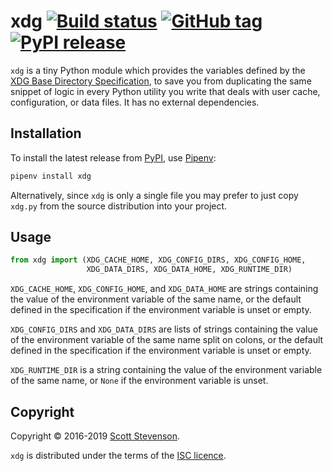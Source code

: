 # xdg [![Build status](https://img.shields.io/travis/srstevenson/xdg.svg?maxAge=2592000)](https://travis-ci.org/srstevenson/xdg) [![GitHub tag](https://img.shields.io/github/tag/srstevenson/xdg.svg?maxAge=2592000)](https://github.com/srstevenson/xdg/releases) [![PyPI release](https://img.shields.io/pypi/v/xdg.svg?maxAge=2592000)](https://pypi.org/project/xdg/)

`xdg` is a tiny Python module which provides the variables defined by the [XDG
Base Directory Specification][spec], to save you from duplicating the same
snippet of logic in every Python utility you write that deals with user cache,
configuration, or data files. It has no external dependencies.

## Installation

To install the latest release from [PyPI], use [Pipenv]:

```bash
pipenv install xdg
```

Alternatively, since `xdg` is only a single file you may prefer to just copy
`xdg.py` from the source distribution into your project.

## Usage

```python
from xdg import (XDG_CACHE_HOME, XDG_CONFIG_DIRS, XDG_CONFIG_HOME,
                 XDG_DATA_DIRS, XDG_DATA_HOME, XDG_RUNTIME_DIR)
```

`XDG_CACHE_HOME`, `XDG_CONFIG_HOME`, and `XDG_DATA_HOME` are strings containing
the value of the environment variable of the same name, or the default defined
in the specification if the environment variable is unset or empty.

`XDG_CONFIG_DIRS` and `XDG_DATA_DIRS` are lists of strings containing the value
of the environment variable of the same name split on colons, or the default
defined in the specification if the environment variable is unset or empty.

`XDG_RUNTIME_DIR` is a string containing the value of the environment variable
of the same name, or `None` if the environment variable is unset.

## Copyright

Copyright © 2016-2019 [Scott Stevenson].

`xdg` is distributed under the terms of the [ISC licence].

[isc licence]: https://opensource.org/licenses/ISC
[pipenv]: https://docs.pipenv.org/
[pypi]: https://pypi.org/project/xdg/
[scott stevenson]: https://scott.stevenson.io
[spec]: https://specifications.freedesktop.org/basedir-spec/basedir-spec-latest.html
